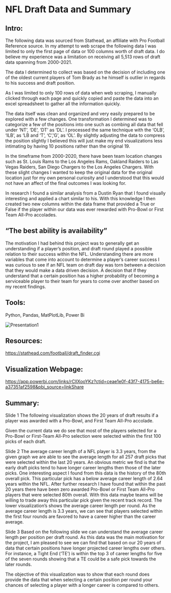 # NFL Draft Data and Summary
## Intro:
The following data was sourced from Stathead, an affiliate with Pro Football Reference source. In my attempt to web scrape the following data I was limited to only the first page of data or 100 columns worth of draft data. I do believe my experience was a limitation on receiving all 5,513 rows of draft data spanning from 2000-2021. 

The data I determined to collect was based on the decision of including one of the oldest current players of Tom Brady as he himself is outlier in regards to his success and draft position.

As I was limited to only 100 rows of data when web scraping, I manually clicked through each page and quickly copied and paste the data into an excel spreadsheet to gather all the information quickly.

The data itself was clean and organized and very easily prepared to be explored with a few changes. One transformation I determined was to categorize a few of the positions into one such as combing all data that fell under ‘NT’, ‘DE’, ‘DT’ as ‘DL’. I processed the same technique with the ‘OLB’, ‘ILB’, as ‘LB and ‘T’, ‘C’,’G’, as ‘OL’. By slightly adjusting the data to compress the position slightly I believed this will just make my end visualizations less intimating by having 10 positions rather than the original 19.  

In the timeframe from 2000-2020, there have been team location changes such as St. Louis Rams to the Los Angeles Rams, Oakland Raiders to Las Vegas Raiders, San Diego Chargers to the Los Angeles Chargers. With these slight changes I wanted to keep the original data for the original location just for my own personal curiosity and I understood that this would not have an affect of the final outcomes I was looking for. 

In research I found a similar analysis from a Dustin Ryan that I found visually interesting and applied a chart similar to his. With this knowledge I then created two new columns within the data frame that provided a True or False if the player within our data was ever rewarded with Pro-Bowl or First Team All-Pro accolades. 

## “The best ability is availability” 

The motivation I had behind this project was to generally get an understanding if a player’s position, and draft round played a possible relation to their success within the NFL. Understanding there are more variables that come into account to determine a player’s career success I was curious to see if an NFL team on draft day was torn between a decision that they would make a data driven decision. A decision that if they understand that a certain position has a higher probability of becoming a serviceable player to their team for years to come over another based on my recent findings.

## Tools:
Python, Pandas, MatPlotLib, Power Bi

![Presentation1](https://user-images.githubusercontent.com/81484054/147833267-16c8cf5e-55b6-4358-bf67-9c9b54e43b11.png)


## Resources:
https://stathead.com/football/draft_finder.cgi

## Visualization Webpage: 

https://app.powerbi.com/links/rCllXooYKz?ctid=ceae1e0f-43f7-4175-be6e-a37351af2598&pbi_source=linkShare

## Summary:
Slide 1
The following visualization shows the 20 years of draft results if a player was awarded with a Pro-Bowl, and First Team All-Pro accolade. 

Given the current data we do see that most of the players selected for a Pro-Bowl or First-Team All-Pro selection were selected within the first 100 picks of each draft. 

Slide 2
The average career length of a NFL player is 3.3 years, from the given graph we are able to see the average length for all 257 draft picks that were selected within the last 20 years. An obvious metric we find is that the early draft picks tend to have longer career lengths then those of the later picks.
One interesting aspect I found from this data is the history of the 80th overall pick. This particular pick has a below average career length of 2.64 years within the NFL. After further research I have found that within the past 20 years there have been zero awarded Pro-Bowl or First Team All-Pro players that were selected 80th overall. With this data maybe teams will be willing to trade away this particular pick given the recent track record.
The lower visualization’s shows the average career length per round. As the average career length is 3.3 years, we can see that players selected within the first four rounds are favored to have a career higher than the career average. 

Slide 3
Based on the following slide we can understand the average career length per position per draft round. As this data was the main motivation for the project, I am pleased to see we can find that based on our 20 years of data that certain positions have longer projected career lengths over others. For instance, a Tight End (‘TE’) is within the top 3 of career lengths for five of the seven rounds showing that a TE could be a safe pick towards the later rounds.

The objective of this visualization was to show that each round does provide the data that when selecting a certain position per round your chances of selecting a player with a longer career is compared to others.
